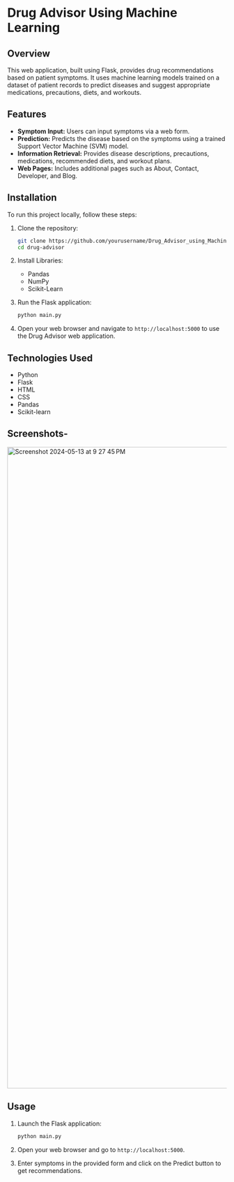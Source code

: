 
# Drug Advisor Using Machine Learning


## Overview
This web application, built using Flask, provides drug recommendations based on patient symptoms. It uses machine learning models trained on a dataset of patient records to predict diseases and suggest appropriate medications, precautions, diets, and workouts.

## Features
- **Symptom Input:** Users can input symptoms via a web form.
- **Prediction:** Predicts the disease based on the symptoms using a trained Support Vector Machine (SVM) model.
- **Information Retrieval:** Provides disease descriptions, precautions, medications, recommended diets, and workout plans.
- **Web Pages:** Includes additional pages such as About, Contact, Developer, and Blog.

## Installation
To run this project locally, follow these steps:

1. Clone the repository:
   ```bash
   git clone https://github.com/yourusername/Drug_Advisor_using_Machine_Learning.git
   cd drug-advisor
   ```

2. Install Libraries:
  
   - Pandas
   - NumPy
   - Scikit-Learn

3. Run the Flask application:
   ```bash
   python main.py
   ```

4. Open your web browser and navigate to `http://localhost:5000` to use the Drug Advisor web application.


## Technologies Used
- Python
- Flask
- HTML
- CSS
- Pandas
- Scikit-learn

## Screenshots- 
<img width="1470" alt="Screenshot 2024-05-13 at 9 27 45 PM" src="https://github.com/jatinbaheti07/Drug_Advisor_using_Machine_Learning/blob/master/screenshot/Screenshot%20(10).png">


## Usage
1. Launch the Flask application:
   ```bash
   python main.py
   ```

2. Open your web browser and go to `http://localhost:5000`.

3. Enter symptoms in the provided form and click on the Predict button to get recommendations.

